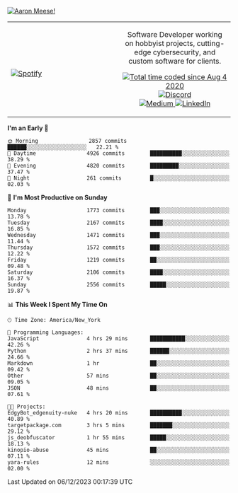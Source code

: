 [![Aaron Meese!](https://user-images.githubusercontent.com/17814535/88975338-a2aabf00-d27f-11ea-963f-8a19608716b4.png)](https://github.com/ajmeese7/readme-ascii "README ASCII")

<!-- Modified from project here: https://github.com/novatorem/novatorem -->
<table width="100%">
  <tr>
  <td width="50%">

&nbsp; <br> [![Spotify](https://ajmeese7.vercel.app/api/spotify)](https://open.spotify.com/user/ajmeese)

  </td>
  <td width="50%">
    <p align="center">
    Software Developer working on hobbyist projects, cutting-edge cybersecurity, and custom software for clients.
    </p>
    <p align="center">
      <a href="https://wakatime.com/@f726891d-3b02-46cd-9b60-e8c59f9e2b14">
        <img src="https://wakatime.com/badge/user/f726891d-3b02-46cd-9b60-e8c59f9e2b14.svg" alt="Total time coded since Aug 4 2020" title="WakaTime" />
      </a>
      <a href="http://link.aaronmeese.com/discord">
        <img src="https://img.shields.io/badge/discord-ajmeese7%234835-369?style=flat-square&logo=discord&logoColor=white&color=purple" alt="Discord" title="Discord">
      </a>
      <br />
      <a href="https://link.aaronmeese.com/medium">
        <img src="https://img.shields.io/badge/medium-ajmeese7-1DB954?style=flat-square&logo=medium&logoColor=white" alt="Medium" title="Medium">
      </a>
      <a href="https://link.aaronmeese.com/linkedin">
        <img src="https://img.shields.io/badge/linkedIn-aaronmeese-1DB954?style=flat-square&logo=linkedin&logoColor=white&color=blue" alt="LinkedIn" title="LinkedIn">
      </a>
    </p>
  </td>

</table>

[//]: <> (The `&nbsp;` is to have Aphelion take up more space)

<!--START_SECTION:waka-->
**I'm an Early 🐤** 

```text
🌞 Morning                2857 commits        ██████░░░░░░░░░░░░░░░░░░░   22.21 % 
🌆 Daytime                4926 commits        ██████████░░░░░░░░░░░░░░░   38.29 % 
🌃 Evening                4820 commits        █████████░░░░░░░░░░░░░░░░   37.47 % 
🌙 Night                  261 commits         █░░░░░░░░░░░░░░░░░░░░░░░░   02.03 % 
```
📅 **I'm Most Productive on Sunday** 

```text
Monday                   1773 commits        ███░░░░░░░░░░░░░░░░░░░░░░   13.78 % 
Tuesday                  2167 commits        ████░░░░░░░░░░░░░░░░░░░░░   16.85 % 
Wednesday                1471 commits        ███░░░░░░░░░░░░░░░░░░░░░░   11.44 % 
Thursday                 1572 commits        ███░░░░░░░░░░░░░░░░░░░░░░   12.22 % 
Friday                   1219 commits        ██░░░░░░░░░░░░░░░░░░░░░░░   09.48 % 
Saturday                 2106 commits        ████░░░░░░░░░░░░░░░░░░░░░   16.37 % 
Sunday                   2556 commits        █████░░░░░░░░░░░░░░░░░░░░   19.87 % 
```


📊 **This Week I Spent My Time On** 

```text
🕑︎ Time Zone: America/New_York

💬 Programming Languages: 
JavaScript               4 hrs 29 mins       ███████████░░░░░░░░░░░░░░   42.26 % 
Python                   2 hrs 37 mins       ██████░░░░░░░░░░░░░░░░░░░   24.66 % 
Markdown                 1 hr                ██░░░░░░░░░░░░░░░░░░░░░░░   09.42 % 
Other                    57 mins             ██░░░░░░░░░░░░░░░░░░░░░░░   09.05 % 
JSON                     48 mins             ██░░░░░░░░░░░░░░░░░░░░░░░   07.61 % 

🐱‍💻 Projects: 
EdgyBot_edgenuity-nuke   4 hrs 20 mins       ██████████░░░░░░░░░░░░░░░   40.89 % 
targetpackage.com        3 hrs 5 mins        ███████░░░░░░░░░░░░░░░░░░   29.12 % 
js_deobfuscator          1 hr 55 mins        █████░░░░░░░░░░░░░░░░░░░░   18.13 % 
kinopio-abuse            45 mins             ██░░░░░░░░░░░░░░░░░░░░░░░   07.11 % 
yara-rules               12 mins             ░░░░░░░░░░░░░░░░░░░░░░░░░   02.00 % 
```


 Last Updated on 06/12/2023 00:17:39 UTC
<!--END_SECTION:waka-->
